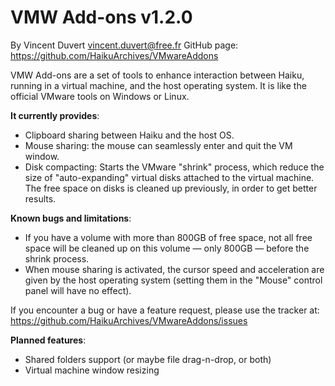 # VMW Add-ons v1.2.0

By Vincent Duvert <vincent.duvert@free.fr>
GitHub page: https://github.com/HaikuArchives/VMwareAddons

VMW Add-ons are a set of tools to enhance interaction between Haiku, running in a virtual machine, and the host operating system. It is like the official VMware tools on Windows or Linux.

**It currently provides**:
 - Clipboard sharing between Haiku and the host OS.
 - Mouse sharing: the mouse can seamlessly enter and quit the VM window.
 - Disk compacting: Starts the VMware "shrink" process, which reduce the size of "auto-expanding" virtual disks attached to the virtual machine. The free space on disks is cleaned up previously, in order to get better results.

**Known bugs and limitations**:
 - If you have a volume with more than 800GB of free space, not all free space will be cleaned up on this volume — only 800GB — before the shrink process.
 - When mouse sharing is activated, the cursor speed and acceleration are given by the host operating system (setting them in the "Mouse" control panel will have no effect).

If you encounter a bug or have a feature request, please use the tracker at:
https://github.com/HaikuArchives/VMwareAddons/issues

**Planned features**:
 - Shared folders support (or maybe file drag-n-drop, or both)
 - Virtual machine window resizing

